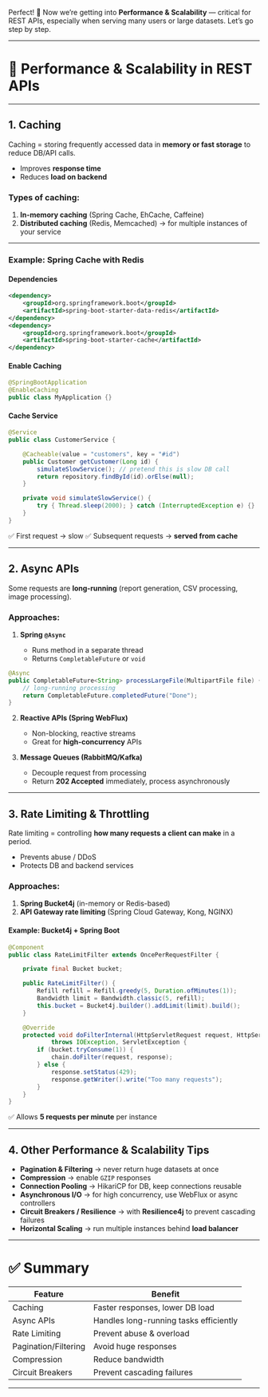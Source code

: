 Perfect! 🚀 Now we’re getting into **Performance & Scalability** — critical for REST APIs, especially when serving many users or large datasets. Let’s go step by step.

---

# 🔹 Performance & Scalability in REST APIs

---

## 1. **Caching**

Caching = storing frequently accessed data in **memory or fast storage** to reduce DB/API calls.

* Improves **response time**
* Reduces **load on backend**

### Types of caching:

1. **In-memory caching** (Spring Cache, EhCache, Caffeine)
2. **Distributed caching** (Redis, Memcached) → for multiple instances of your service

---

### Example: Spring Cache with Redis

#### Dependencies

```xml
<dependency>
    <groupId>org.springframework.boot</groupId>
    <artifactId>spring-boot-starter-data-redis</artifactId>
</dependency>
<dependency>
    <groupId>org.springframework.boot</groupId>
    <artifactId>spring-boot-starter-cache</artifactId>
</dependency>
```

#### Enable Caching

```java
@SpringBootApplication
@EnableCaching
public class MyApplication {}
```

#### Cache Service

```java
@Service
public class CustomerService {

    @Cacheable(value = "customers", key = "#id")
    public Customer getCustomer(Long id) {
        simulateSlowService(); // pretend this is slow DB call
        return repository.findById(id).orElse(null);
    }

    private void simulateSlowService() {
        try { Thread.sleep(2000); } catch (InterruptedException e) {}
    }
}
```

✅ First request → slow
✅ Subsequent requests → **served from cache**

---

## 2. **Async APIs**

Some requests are **long-running** (report generation, CSV processing, image processing).

### Approaches:

1. **Spring `@Async`**

   * Runs method in a separate thread
   * Returns `CompletableFuture` or `void`

```java
@Async
public CompletableFuture<String> processLargeFile(MultipartFile file) {
    // long-running processing
    return CompletableFuture.completedFuture("Done");
}
```

2. **Reactive APIs (Spring WebFlux)**

   * Non-blocking, reactive streams
   * Great for **high-concurrency** APIs

3. **Message Queues (RabbitMQ/Kafka)**

   * Decouple request from processing
   * Return **202 Accepted** immediately, process asynchronously

---

## 3. **Rate Limiting & Throttling**

Rate limiting = controlling **how many requests a client can make** in a period.

* Prevents abuse / DDoS
* Protects DB and backend services

### Approaches:

1. **Spring Bucket4j** (in-memory or Redis-based)
2. **API Gateway rate limiting** (Spring Cloud Gateway, Kong, NGINX)

#### Example: Bucket4j + Spring Boot

```java
@Component
public class RateLimitFilter extends OncePerRequestFilter {

    private final Bucket bucket;

    public RateLimitFilter() {
        Refill refill = Refill.greedy(5, Duration.ofMinutes(1));
        Bandwidth limit = Bandwidth.classic(5, refill);
        this.bucket = Bucket4j.builder().addLimit(limit).build();
    }

    @Override
    protected void doFilterInternal(HttpServletRequest request, HttpServletResponse response, FilterChain chain)
            throws IOException, ServletException {
        if (bucket.tryConsume(1)) {
            chain.doFilter(request, response);
        } else {
            response.setStatus(429);
            response.getWriter().write("Too many requests");
        }
    }
}
```

✅ Allows **5 requests per minute** per instance

---

## 4. **Other Performance & Scalability Tips**

* **Pagination & Filtering** → never return huge datasets at once
* **Compression** → enable `GZIP` responses
* **Connection Pooling** → HikariCP for DB, keep connections reusable
* **Asynchronous I/O** → for high concurrency, use WebFlux or async controllers
* **Circuit Breakers / Resilience** → with **Resilience4j** to prevent cascading failures
* **Horizontal Scaling** → run multiple instances behind **load balancer**

---

# ✅ Summary

| Feature              | Benefit                                |
| -------------------- | -------------------------------------- |
| Caching              | Faster responses, lower DB load        |
| Async APIs           | Handles long-running tasks efficiently |
| Rate Limiting        | Prevent abuse & overload               |
| Pagination/Filtering | Avoid huge responses                   |
| Compression          | Reduce bandwidth                       |
| Circuit Breakers     | Prevent cascading failures             |

---